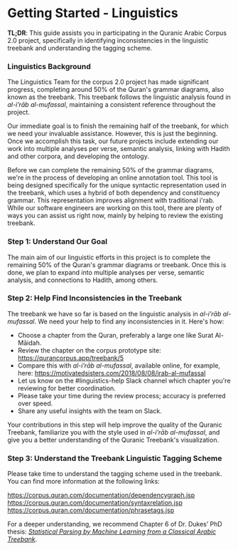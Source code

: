 # Getting Started - Linguistics 

**TL;DR**: This guide assists you in participating in the Quranic Arabic Corpus 2.0 project, specifically in identifying inconsistencies in the linguistic treebank and understanding the tagging scheme.

### Linguistics Background

The Linguistics Team for the corpus 2.0 project has made significant progress, completing around 50% of the Quran's grammar diagrams, also known as the treebank. This treebank follows the linguistic analysis found in *al-i’rāb al-mufassal*, maintaining a consistent reference throughout the project.

Our immediate goal is to finish the remaining half of the treebank, for which we need your invaluable assistance. However, this is just the beginning. Once we accomplish this task, our future projects include extending our work into multiple analyses per verse, semantic analysis, linking with Hadith and other corpora, and developing the ontology.

Before we can complete the remaining 50% of the grammar diagrams, we're in the process of developing an online annotation tool. This tool is being designed specifically for the unique syntactic representation used in the treebank, which uses a hybrid of both dependency and constituency grammar. This representation improves alignment with traditional i'rab. While our software engineers are working on this tool, there are plenty of ways you can assist us right now, mainly by helping to review the existing treebank.

### Step 1: Understand Our Goal

The main aim of our linguistic efforts in this project is to complete the remaining 50% of the Quran's grammar diagrams or treebank. Once this is done, we plan to expand into multiple analyses per verse, semantic analysis, and connections to Hadith, among others.

### Step 2: Help Find Inconsistencies in the Treebank

The treebank we have so far is based on the linguistic analysis in *al-i’rāb al-mufassal*. We need your help to find any inconsistencies in it. Here's how:

* Choose a chapter from the Quran, preferably a large one like Surat Al-Māidah.
* Review the chapter on the corpus prototype site: https://qurancorpus.app/treebank/5
* Compare this with *al-i’rāb al-mufassal*, available online, for example, here: https://motivatedsisters.com/2018/08/08/irab-al-mufassal
* Let us know on the #linguistics-help Slack channel which chapter you're reviewing for better coordination.
* Please take your time during the review process; accuracy is preferred over speed.
* Share any useful insights with the team on Slack.

Your contributions in this step will help improve the quality of the Quranic Treebank, familiarize you with the style used in *al-i’rāb al-mufassal*, and give you a better understanding of the Quranic Treebank's visualization.

### Step 3: Understand the Treebank Linguistic Tagging Scheme

Please take time to understand the tagging scheme used in the treebank. You can find more information at the following links:

https://corpus.quran.com/documentation/dependencygraph.jsp
https://corpus.quran.com/documentation/syntaxrelation.jsp
https://corpus.quran.com/documentation/phrasetags.jsp

For a deeper understanding, we recommend Chapter 6 of Dr. Dukes’ PhD thesis: *[Statistical Parsing by Machine Learning from a Classical Arabic Treebank](https://arxiv.org/pdf/1510.07193.pdf)*.